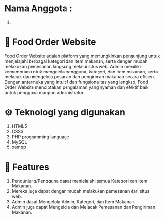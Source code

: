# Nama Anggota :
1.
# 🥘 Food Order Website 
Food Order Website adalah platform yang memungkinkan pengunjung untuk menjelajahi berbagai kategori dan item makanan, serta dengan mudah melakukan pemesanan langsung melalui situs web. Admin memiliki kemampuan untuk mengelola pengguna, kategori, dan item makanan, serta melacak dan mengelola pesanan dan pengiriman makanan secara efisien. Dengan antarmuka yang intuitif dan fungsionalitas yang lengkap, Food Order Website menciptakan pengalaman yang nyaman dan efektif baik untuk pengguna maupun administrator.

# ⚙️ Teknologi yang digunakan
1. HTML5
2. CSS3
3. PHP programming language
4. MySQL
5. xampp

# 🧰 Features
1. Pengunjung/Pengguna dapat menjelajahi semua Kategori dan Item Makanan.
2. Mereka juga dapat dengan mudah melakukan pemesanan dari situs web.
3. Admin dapat Mengelola Admin, Kategori, dan Item Makanan.
4. Admin juga dapat Mengelola dan Melacak Pemesanan dan Pengiriman Makanan.
